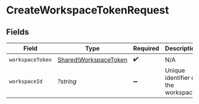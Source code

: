 # CreateWorkspaceTokenRequest


## Fields

| Field                                                          | Type                                                           | Required                                                       | Description                                                    |
| -------------------------------------------------------------- | -------------------------------------------------------------- | -------------------------------------------------------------- | -------------------------------------------------------------- |
| `workspaceToken`                                               | [Shared\WorkspaceToken](../../Models/Shared/WorkspaceToken.md) | :heavy_check_mark:                                             | N/A                                                            |
| `workspaceId`                                                  | *?string*                                                      | :heavy_minus_sign:                                             | Unique identifier of the workspace.                            |